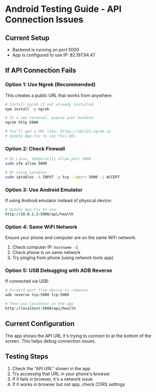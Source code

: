 # Android Testing Guide - API Connection Issues

## Current Setup
- Backend is running on port 5000
- App is configured to use IP: 82.197.94.47

## If API Connection Fails

### Option 1: Use Ngrok (Recommended)
This creates a public URL that works from anywhere:

```bash
# Install ngrok if not already installed
npm install -g ngrok

# In a new terminal, expose your backend
ngrok http 5000

# You'll get a URL like: https://abc123.ngrok.io
# Update App.tsx to use this URL
```

### Option 2: Check Firewall
```bash
# On Linux, temporarily allow port 5000
sudo ufw allow 5000

# Or using iptables
sudo iptables -A INPUT -p tcp --dport 5000 -j ACCEPT
```

### Option 3: Use Android Emulator
If using Android emulator instead of physical device:
```bash
# Update App.tsx to use:
http://10.0.2.2:5000/api/health
```

### Option 4: Same WiFi Network
Ensure your phone and computer are on the same WiFi network:
1. Check computer IP: `hostname -I`
2. Check phone is on same network
3. Try pinging from phone (using network tools app)

### Option 5: USB Debugging with ADB Reverse
If connected via USB:
```bash
# Forward port from device to computer
adb reverse tcp:5000 tcp:5000

# Then use localhost in the app
http://localhost:5000/api/health
```

## Current Configuration
The app shows the API URL it's trying to connect to at the bottom of the screen. This helps debug connection issues.

## Testing Steps
1. Check the "API URL" shown in the app
2. Try accessing that URL in your phone's browser
3. If it fails in browser, it's a network issue
4. If it works in browser but not app, check CORS settings